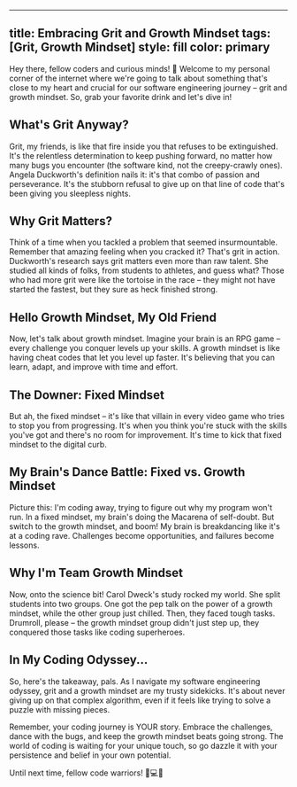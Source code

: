 ---
 title: Embracing Grit and Growth Mindset
 tags: [Grit, Growth Mindset]
 style: fill 
 color: primary
 ---

Hey there, fellow coders and curious minds! 🚀 Welcome to my personal corner of the internet where we're going to talk about something that's close to my heart and crucial for our software engineering journey – grit and growth mindset. So, grab your favorite drink and let's dive in!

## What's Grit Anyway?

Grit, my friends, is like that fire inside you that refuses to be extinguished. It's the relentless determination to keep pushing forward, no matter how many bugs you encounter (the software kind, not the creepy-crawly ones). Angela Duckworth's definition nails it: it's that combo of passion and perseverance. It's the stubborn refusal to give up on that line of code that's been giving you sleepless nights.

## Why Grit Matters?

Think of a time when you tackled a problem that seemed insurmountable. Remember that amazing feeling when you cracked it? That's grit in action. Duckworth's research says grit matters even more than raw talent. She studied all kinds of folks, from students to athletes, and guess what? Those who had more grit were like the tortoise in the race – they might not have started the fastest, but they sure as heck finished strong.

## Hello Growth Mindset, My Old Friend

Now, let's talk about growth mindset. Imagine your brain is an RPG game – every challenge you conquer levels up your skills. A growth mindset is like having cheat codes that let you level up faster. It's believing that you can learn, adapt, and improve with time and effort.

## The Downer: Fixed Mindset

But ah, the fixed mindset – it's like that villain in every video game who tries to stop you from progressing. It's when you think you're stuck with the skills you've got and there's no room for improvement. It's time to kick that fixed mindset to the digital curb.

## My Brain's Dance Battle: Fixed vs. Growth Mindset

Picture this: I'm coding away, trying to figure out why my program won't run. In a fixed mindset, my brain's doing the Macarena of self-doubt. But switch to the growth mindset, and boom! My brain is breakdancing like it's at a coding rave. Challenges become opportunities, and failures become lessons.

## Why I'm Team Growth Mindset

Now, onto the science bit! Carol Dweck's study rocked my world. She split students into two groups. One got the pep talk on the power of a growth mindset, while the other group just chilled. Then, they faced tough tasks. Drumroll, please – the growth mindset group didn't just step up, they conquered those tasks like coding superheroes.

## In My Coding Odyssey...

So, here's the takeaway, pals. As I navigate my software engineering odyssey, grit and a growth mindset are my trusty sidekicks. It's about never giving up on that complex algorithm, even if it feels like trying to solve a puzzle with missing pieces.

Remember, your coding journey is YOUR story. Embrace the challenges, dance with the bugs, and keep the growth mindset beats going strong. The world of coding is waiting for your unique touch, so go dazzle it with your persistence and belief in your own potential.

Until next time, fellow code warriors! 🚀💻🎉

